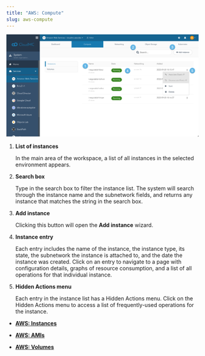 ```yaml
---
title: "AWS: Compute"
slug: aws-compute
---
```



![A screenshot of the AWS Compute instances page, with numbered dots indicating features of interest](/assets/aws-compute-instancelist-numdots-en.png)

1.  **List of instances**

    In the main area of the workspace, a list of all instances in the selected environment appears.

2.  **Search box**

    Type in the search box to filter the instance list. The system will search through the instance name and the subnetwork fields, and returns any instance that matches the string in the search box.

3.  **Add instance**

    Clicking this button will open the **Add instance** wizard.

4.  **Instance entry**

    Each entry includes the name of the instance, the instance type, its state, the subnetwork the instance is attached to, and the date the instance was created. Click on an entry to navigate to a page with configuration details, graphs of resource consumption, and a list of all operations for that individual instance.

5.  **Hidden Actions menu**

    Each entry in the instance list has a Hidden Actions menu. Click on the Hidden Actions menu to access a list of frequently-used operations for the instance.


-   **[AWS: Instances](aws-instances.md)**  

-   **[AWS: AMIs](aws-amis.md)**  

-   **[AWS: Volumes](aws-volumes.md)**  


